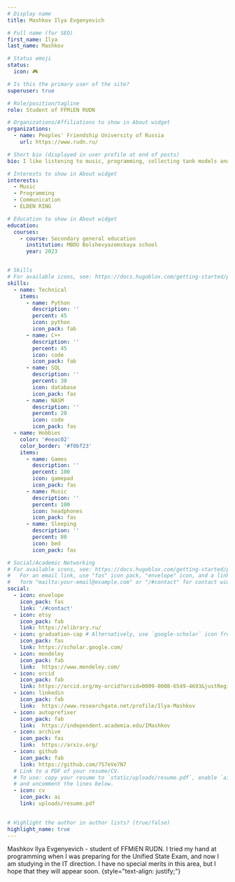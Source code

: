 ```yaml
---
# Display name
title: Mashkov Ilya Evgenyevich

# Full name (for SEO)
first_name: Ilya
last_name: Mashkov

# Status emoji
status:
  icon: 🎮️

# Is this the primary user of the site?
superuser: true

# Role/position/tagline
role: Student of FFMiEN RUDN

# Organizations/Affiliations to show in About widget
organizations:
  - name: Peoples' Friendship University of Russia
    url: https://www.rudn.ru/

# Short bio (displayed in user profile at end of posts)
bio: I like listening to music, programming, collecting tank models and play computer games.

# Interests to show in About widget
interests:
  - Music
  - Programming
  - Communication
  - ELDEN RING

# Education to show in About widget
education:
  courses:
    - course: Secondary general education
      institution: MBOU Bolshevyazemskaya school
      year: 2023


# Skills
# For available icons, see: https://docs.hugoblox.com/getting-started/page-builder/#icons
skills:
  - name: Technical
    items:
      - name: Python
        description: ''
        percent: 45
        icon: python
        icon_pack: fab
      - name: C++
        description: ''
        percent: 45
        icon: code
        icon_pack: fab
      - name: SQL
        description: ''
        percent: 30
        icon: database
        icon_pack: fas
      - name: NASM
        description: ''
        percent: 20
        icon: code
        icon_pack: fas
  - name: Hobbies
    color: '#eeac02'
    color_border: '#f0bf23'
    items:
      - name: Games
        description: ''
        percent: 100
        icon: gamepad
        icon_pack: fas
      - name: Music
        description: ''
        percent: 100
        icon: headphones
        icon_pack: fas
      - name: Sleeping
        description: ''
        percent: 80
        icon: bed
        icon_pack: fas

# Social/Academic Networking
# For available icons, see: https://docs.hugoblox.com/getting-started/page-builder/#icons
#   For an email link, use "fas" icon pack, "envelope" icon, and a link in the
#   form "mailto:your-email@example.com" or "/#contact" for contact widget.
social:
  - icon: envelope
    icon_pack: fas
    link: '/#contact'
  - icon: etsy
    icon_pack: fab
    link: https://elibrary.ru/
  - icon: graduation-cap # Alternatively, use `google-scholar` icon from `ai` icon pack
    icon_pack: fas
    link: https://scholar.google.com/
  - icon: mendeley
    icon_pack: fab
    link:  https://www.mendeley.com/
  - icon: orcid
    icon_pack: fab
    link: https://orcid.org/my-orcid?orcid=0009-0008-6549-4693&justRegistered=true
  - icon: linkedin
    icon_pack: fab
    link:  https://www.researchgate.net/profile/Ilya-Mashkov
  - icon: autoprefixer
    icon_pack: fab
    link:  https://independent.academia.edu/IMashkov
  - icon: archive
    icon_pack: fas
    link:  https://arxiv.org/
  - icon: github
    icon_pack: fab
    link: https://github.com/7S7eVe7N7
  # Link to a PDF of your resume/CV.
  # To use: copy your resume to `static/uploads/resume.pdf`, enable `ai` icons in `params.yaml`,
  # and uncomment the lines below.
  - icon: cv
    icon_pack: ai
    link: uploads/resume.pdf

    
# Highlight the author in author lists? (true/false)
highlight_name: true
---
```


Mashkov Ilya Evgenyevich - student of FFMiEN RUDN. I tried my hand at programming when I was preparing for the Unified State Exam, and now I am studying in the IT direction. I have no special merits in this area, but I hope that they will appear soon.
{style="text-align: justify;"}
